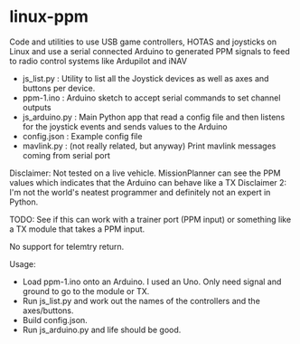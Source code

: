 # linux-ppm
Code and utilities to use USB game controllers, HOTAS and joysticks on Linux and use a serial connected Arduino to generated PPM signals to feed to radio control systems like Ardupilot and iNAV

- js_list.py : Utility to list all the Joystick devices as well as axes and buttons per device.
- ppm-1.ino : Arduino sketch to accept serial commands to set channel outputs
- js_arduino.py : Main Python app that read a config file and then listens for the joystick events and sends values to the Arduino
- config.json : Example config file
- mavlink.py : (not really related, but anyway) Print mavlink messages coming from serial port

Disclaimer: Not tested on a live vehicle. MissionPlanner can see the PPM values which indicates that the Arduino can behave like a TX
Disclaimer 2: I'm not the world's neatest programmer and definitely not an expert in Python.

TODO: See if this can work with a trainer port (PPM input) or something like a TX module that takes a PPM input.

No support for telemtry return.

Usage:

- Load ppm-1.ino onto an Arduino. I used an Uno. Only need signal and ground to go to the module or TX.
- Run js_list.py and work out the names of the controllers and the axes/buttons.
- Build config.json.
- Run js_arduino.py and life should be good.
